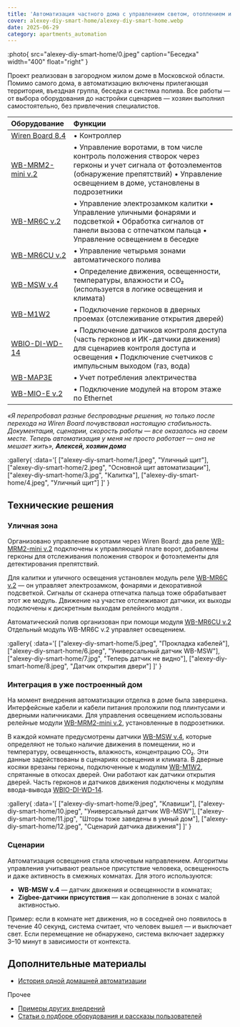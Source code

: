 ```yaml
---
title: 'Автоматизация частного дома с управлением светом, отоплением и доступом'
cover: alexey-diy-smart-home/alexey-diy-smart-home.webp
date: 2025-06-29
category: apartments_automation
---
```


:photo{
    src="alexey-diy-smart-home/0.jpeg"
    caption="Беседка"
    width="400"
    float="right"
}

Проект реализован в загородном жилом доме в Московской области. Помимо самого дома, в автоматизацию включены прилегающая территория, въездная группа, беседка и система полива. Все работы — от выбора оборудования до настройки сценариев — хозяин выполнил самостоятельно, без привлечения специалистов.

| Оборудование | Функции |
| :---- | :---- |
| [Wiren Board 8.4](https://wirenboard.com/ru/catalog/kontrollery/) | • Контроллер |
| [WB-MRM2-mini v.2](https://wirenboard.com/ru/product/WB-MRM2-mini-v2/) | • Управление воротами, в том числе контроль положения створок через герконы и учет сигнала от фотоэлементов (обнаружение препятствий) • Управление освещением в доме, установлены в подрозетники |
| [WB-MR6C v.2](https://wirenboard.com/ru/product/WB-MR6C-v2/) | • Управление электрозамком калитки • Управление уличными фонарями и подсветкой • Обработка сигналов от панели вызова с отпечатком пальца • Управление освещением в беседке |
| [WB-MR6CU v.2](https://wirenboard.com/ru/product/WB-MR6CU-v2/) | • Управление четырьмя зонами автоматического полива |
| [WB-MSW v.4](https://wirenboard.com/ru/product/WB-MSW-v4/) | • Определение движения, освещенности, температуры, влажности и CO₂ (используется в логике освещения и климата) |
| [WB-M1W2](https://wirenboard.com/ru/product/WB-M1W2/) | • Подключение герконов в дверных проемах (отслеживание открытия дверей) |
| [WBIO-DI-WD-14](https://wirenboard.com/ru/product/WBIO-DI-WD-14/) | • Подключение датчиков контроля доступа (часть герконов и ИК-датчики движения) для сценариев контроля доступа и освещения • Подключение счетчиков с импульсным выходом (газ, вода) |
| [WB-MAP3E](https://wirenboard.com/ru/product/WB-MAP3E/) | • Учет потребления электричества |
| [WB-MIO-E v.2](https://wirenboard.com/ru/product/WB-MIO-E-v2/) | • Подключение модулей на втором этаже по Ethernet |


_«Я перепробовал разные беспроводные решения, но только после перехода на Wiren Board почувствовал настоящую стабильность. Документация, сценарии, скорость работы — все оказалось на своем месте. Теперь автоматизация у меня не просто работает — она не мешает жить», **Алексей, хозяин дома**_

:gallery{
    :data='[
        ["alexey-diy-smart-home/1.jpeg", "Уличный щит"],
        ["alexey-diy-smart-home/2.jpeg", "Основной щит автоматизации"],
        ["alexey-diy-smart-home/3.jpg", "Калитка"],
        ["alexey-diy-smart-home/4.jpeg", "Уличный щит"]
    ]'
}

## Технические решения

### Уличная зона

Организовано управление воротами через Wiren Board: два реле [WB-MRM2-mini v.2](https://wirenboard.com/ru/product/WB-MRM2-mini/) подключены к управляющей плате ворот, добавлены герконы для отслеживания положения створок и фотоэлементы для детектирования препятствий.

Для калитки и уличного освещения установлен модуль реле [WB-MR6C v.2](https://wirenboard.com/ru/product/WB-MR6C_v2/) — он управляет электрозамком, фонарями и декоративной подсветкой. Сигналы от сканера отпечатка пальца тоже обрабатывает этот же модуль. Движение на участке отслеживают датчики, их выходы подключены к дискретным выходам релейного модуля .

Автоматический полив организован при помощи модуля [WB-MR6CU v.2](https://wirenboard.com/ru/product/WB-MR6CU/)  Отдельный модуль WB-MR6C v.2 управляет освещением.

:gallery{
    :data='[
        ["alexey-diy-smart-home/5.jpeg", "Прокладка кабелей"],
        ["alexey-diy-smart-home/6.jpeg", "Универсальный датчик WB-MSW"],
        ["alexey-diy-smart-home/7.jpg", "Теперь датчик не видно"],
        ["alexey-diy-smart-home/8.jpeg", "Датчик открытия двери"]
    ]'
} 

### Интеграция в уже построенный дом

На момент внедрения автоматизации отделка в доме была завершена. Интерфейсные кабели и кабели питания проложили под плинтусами и дверными наличниками. Для управления освещением использованы релейные модули [WB-MRM2-mini v.2](https://wirenboard.com/ru/product/WB-MRM2-mini/), установленные в подрозетники. 

В каждой комнате предусмотрены датчики [WB-MSW v.4](https://wirenboard.com/ru/product/wb-msw-v4/), которые определяют не только наличие движения в помещении, но и температуру, освещенность, влажность, концентрацию CO₂. Эти данные задействованы в сценариях освещения и климата. В дверные косяки врезаны герконы, подключенные к модулям [WB-M1W2](https://wirenboard.com/ru/product/WB-M1W2-v1/), спрятанные в откосах дверей. Они работают как датчики открытия дверей. Часть герконов и датчиков движения подключены к модулям ввода-вывода [WBIO-DI-WD-14](https://wirenboard.com/ru/product/WBIO-DI-WD-14/).

:gallery{
    :data='[
        ["alexey-diy-smart-home/9.jpeg", "Клавиши"],
        ["alexey-diy-smart-home/10.jpeg", "Универсальный датчик WB-MSW"],
        ["alexey-diy-smart-home/11.jpg", "Шторы тоже заведены в умный дом"],
        ["alexey-diy-smart-home/12.jpeg", "Сценарий датчика движения"]
    ]'
} 

### Сценарии

Автоматизация освещения стала ключевым направлением. Алгоритмы управления  учитывают реальное присутствие человека, освещенность и даже активность в смежных комнатах. Для этого используются:

* **WB-MSW v.4** — датчик движения и освещенности в комнатах;  
* **Zigbee-датчики присутствия** — как дополнение в зонах с малой активностью.

Пример: если в комнате нет движения, но в соседней оно появилось в течение 40 секунд, система считает, что человек вышел — и выключает свет. Если перемещение не обнаружено, система включает задержку 3–10 минут в зависимости от контекста.

## Дополнительные материалы

- [История одной домашней автоматизации](https://habr.com/ru/articles/888758/)

Прочее

- [Примеры других внедрений](../solutions/)
- [Статьи о подборе оборудования и рассказы пользователей](../articles)
